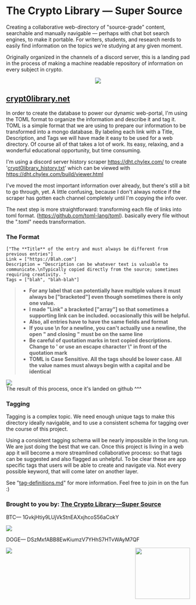 # The Crypto Library — Super Source
Creating a collaborative web-directory of "source-grade" content, searchable and manually navigable — perhaps with chat bot search engines, to make it portable. For writers, students, and research nerds to easily find information on the topics we're studying at any given moment. 

Originally organized in the channels of a discord server, this is a landing pad in the process of making a machine readable repository of information on every subject in crypto.

<center><img src="http://i.imgur.com/HxFqaQg.png" /></center>

## [crypt0library.net](http://crypt0library.net)

In order to create the database to power our dynamic web-portal, I'm using the TOML format to organize the information and describe it and tag it. TOML is a simple format that we are using to prepare our information to be transformed into a mongo database. By labeling each link with a Title, Description, and Tags we will have made it easy   to be used for a web directory. Of course all of that takes a lot of work. Its easy, relaxing, and a wonderful educational opportunity, but time consuming.

I'm using a discord server history scraper https://dht.chylex.com/ to create '[crypt0library_history.txt](/crypt0library-scrape)' which can be viewed with https://dht.chylex.com/build/viewer.html

I've moved the most important information over already, but there's still a bit to go through, yet. A little confusing, because I don't always notice if the scraper has gotten each channel completely until I'm copying the info over.

The next step is more straightforward: transforming each file of links into toml format.  (https://github.com/toml-lang/toml). basically every file without the ".toml" needs transformation.
  
### The Format

```
["The **Title** of the entry and must always be different from previous entries"] 
Link = ["https://Blah.com"]
Description = "Description can be whatever text is valuable to communicate.\nTypically copied directly from the source; sometimes requiring creativity. "
Tags = ["blah", "blah-blah"]
```

>* **For any label that can potentially have multiple values it must always be ["bracketed"] even though sometimes there is only one value.**
>* **I made "Link" a bracketed ["array"] so that sometimes a supporting link can be included. occasionally this will be helpful.**
>* **Also, all entries have to have the same fields and format**
>* **If you use \n for a newline, you can't actually use a newline, the open " and closing " must be on the same line**
>* **Be careful of quotation marks in text copied descriptions. Change to ' or use an escape character \\" in front of the quotation mark**
>* **TOML is Case Sensitive. All the tags should be lower case. All the value names must always begin with a capital and be identical**

<img src="http://i.imgur.com/1nmrAAu.png"/></br>
The result of this process, once it's landed on github ^^^

### Tagging

Tagging is a complex topic. We need enough unique tags to make this directory ideally navigable, and to use a consistent schema for tagging over the course of this project. 

Using a consistent tagging schema will be nearly impossible in the long run. We are just doing the best that we can. Once this project is living in a web app it will become a more streamlined collaborative process: so that tags can be suggested and also flagged as unhelpful. To be clear these are app specific tags that users will be able to create and navigate via. Not every possible keyword, that will come later on another layer.

See "[tag-definitions.md](https://github.com/infominer33/Crypto-library/blob/master/toml/tag-definitions.md)" for more information. Feel free to join in on the fun :)


### Brought to you by: [The Crypto Library—Super Source](https://github.com/infominer33/Crypto-library)

BTC— 1GvkjHtiy9LUjVkStnEAXxjhcoS56aCokY

![](http://imgur.com/yXLLm9Bl.png) 

DOGE— DSzMxfABB8EwKiumzV7YHhS7HTvWAyM7QF

![](https://i.imgur.com/0zBLoUP.png) [<img src="https://i.imgur.com/zeYCNMS.jpg" align="right" width="150" height="140">](https://github.com/infominer33/Crypto-library)
